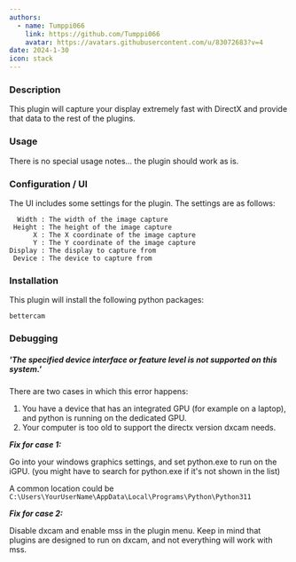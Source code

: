 ```yaml
---
authors: 
  - name: Tumppi066
    link: https://github.com/Tumppi066
    avatar: https://avatars.githubusercontent.com/u/83072683?v=4
date: 2024-1-30
icon: stack
---
```


### Description
This plugin will capture your display extremely fast with DirectX and provide that data to the rest of the plugins.

### Usage
There is no special usage notes... the plugin should work as is.

### Configuration / UI
The UI includes some settings for the plugin. The settings are as follows:
```
  Width : The width of the image capture
 Height : The height of the image capture
      X : The X coordinate of the image capture
      Y : The Y coordinate of the image capture
Display : The display to capture from
 Device : The device to capture from
```

### Installation
This plugin will install the following python packages:
```
bettercam
```

### Debugging
##### 'The specified device interface or feature level is not supported on this system.'
There are two cases in which this error happens:
1. You have a device that has an integrated GPU (for example on a laptop), and python is running on the dedicated GPU.
2. Your computer is too old to support the directx version dxcam needs.

***Fix for case 1:***

Go into your windows graphics settings, and set python.exe to run on the iGPU. (you might have to search for python.exe if it's not shown in the list)

A common location could be `C:\Users\YourUserName\AppData\Local\Programs\Python\Python311`

***Fix for case 2:***

Disable dxcam and enable mss in the plugin menu. Keep in mind that plugins are designed to run on dxcam, and not everything will work with mss.